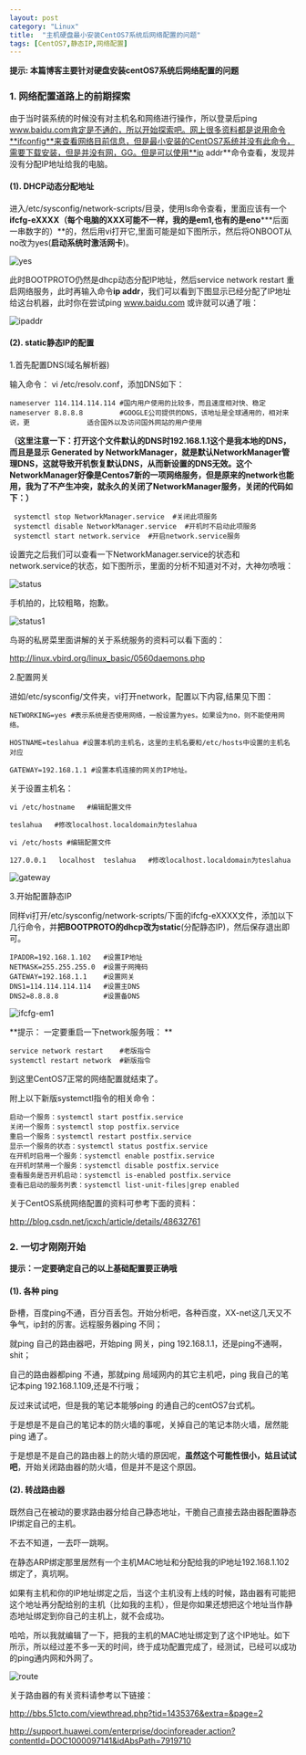 ```yaml
---
layout: post
category: "Linux"
title:  "主机硬盘最小安装CentOS7系统后网络配置的问题"
tags: [CentOS7,静态IP,网络配置]
---
```

**提示: 本篇博客主要针对硬盘安装centOS7系统后网络配置的问题**

### 1. 网络配置道路上的前期探索

   由于当时装系统的时候没有对主机名和网络进行操作，所以登录后ping www.baidu.com肯定是不通的，所以开始探索吧。网上很多资料都是说用命令**ifconfig**来查看网络目前信息，但是最小安装的CentOS7系统并没有此命令，需要下载安装，但是并没有网，GG。但是可以使用**ip addr**命令查看，发现并没有分配IP地址给我的电脑。
<!-- more -->

#### (1). DHCP动态分配地址

   进入/etc/sysconfig/network-scripts/目录，使用ls命令查看，里面应该有一个**ifcfg-eXXXX（每个电脑的XXX可能不一样，我的是em1,也有的是eno*****后面一串数字的）**的，然后用vi打开它,里面可能是如下图所示，然后将ONBOOT从no改为yes(**启动系统时激活网卡**)。

   ![yes](http://oyqo0q1a2.bkt.clouddn.com/yes.jpg)

   此时BOOTPROTO仍然是dhcp动态分配IP地址，然后service network restart 重启网络服务，此时再输入命令**ip addr**，我们可以看到下图显示已经分配了IP地址给这台机器，此时你在尝试ping www.baidu.com 或许就可以通了哦：

   ![ipaddr](http://oyqo0q1a2.bkt.clouddn.com/ipaddr.jpg)

#### (2). static静态IP的配置

   1.首先配置DNS(域名解析器)
    
   输入命令： vi /etc/resolv.conf，添加DNS如下：

    nameserver 114.114.114.114 #国内用户使用的比较多，而且速度相对快、稳定
    nameserver 8.8.8.8         #GOOGLE公司提供的DNS，该地址是全球通用的，相对来说，更              适合国外以及访问国外网站的用户使用

   **（这里注意一下：打开这个文件默认的DNS时192.168.1.1这个是我本地的DNS，而且是显示
   Generated by NetworkManager，就是默认NetworkManager管理DNS，这就导致开机恢复默认DNS，从而新设置的DNS无效。这个NetworkManager好像是Centos7新的一项网络服务，但是原来的network也能用，我为了不产生冲突，就永久的关闭了NetworkManager服务，关闭的代码如下：）**

     systemctl stop NetworkManager.service  #关闭此项服务
     systemctl disable NetworkManager.service  #开机时不启动此项服务
     systemctl start network.service  #开启network.service服务 

   设置完之后我们可以查看一下NetworkManager.service的状态和network.service的状态，如下图所示，里面的分析不知道对不对，大神勿喷哦：

   ![status](http://oyqo0q1a2.bkt.clouddn.com/status.jpg)


   手机拍的，比较粗略，抱歉。

   ![status1](http://oyqo0q1a2.bkt.clouddn.com/status1.jpg)

   鸟哥的私房菜里面讲解的关于系统服务的资料可以看下面的：

   <http://linux.vbird.org/linux_basic/0560daemons.php>

   2.配置网关

   进如/etc/sysconfig/文件夹，vi打开network，配置以下内容,结果见下图：

    NETWORKING=yes #表示系统是否使用网络，一般设置为yes。如果设为no，则不能使用网络。

    HOSTNAME=teslahua #设置本机的主机名，这里的主机名要和/etc/hosts中设置的主机名对应

    GATEWAY=192.168.1.1 #设置本机连接的网关的IP地址。

   关于设置主机名：

    vi /etc/hostname   #编辑配置文件

    teslahua   #修改localhost.localdomain为teslahua

    vi /etc/hosts #编辑配置文件

    127.0.0.1   localhost  teslahua   #修改localhost.localdomain为teslahua

   ![gateway](http://oyqo0q1a2.bkt.clouddn.com/gateway.jpg)

   3.开始配置静态IP 

   同样vi打开/etc/sysconfig/network-scripts/下面的ifcfg-eXXXX文件，添加以下几行命令，并**把BOOTPROTO的dhcp改为static**(分配静态IP)，然后保存退出即可。

    IPADDR=192.168.1.102   #设置IP地址
    NETMASK=255.255.255.0  #设置子网掩码
    GATEWAY=192.168.1.1    #设置网关
    DNS1=114.114.114.114   #设置主DNS
    DNS2=8.8.8.8           #设置备DNS


   ![ifcfg-em1](http://oyqo0q1a2.bkt.clouddn.com/ifcfg-em1.jpg)

   **提示：  一定要重启一下network服务哦： **

    service network restart    #老版指令
    systemctl restart network  #新版指令

   到这里CentOS7正常的网络配置就结束了。

   附上以下新版systemctl指令的相关命令：

    启动一个服务：systemctl start postfix.service
    关闭一个服务：systemctl stop postfix.service
    重启一个服务：systemctl restart postfix.service
    显示一个服务的状态：systemctl status postfix.service
    在开机时启用一个服务：systemctl enable postfix.service
    在开机时禁用一个服务：systemctl disable postfix.service
    查看服务是否开机启动：systemctl is-enabled postfix.service
    查看已启动的服务列表：systemctl list-unit-files|grep enabled

   关于CentOS系统网络配置的资料可参考下面的资料：

   <http://blog.csdn.net/jcxch/article/details/48632761>


### 2. 一切才刚刚开始

**提示：一定要确定自己的以上基础配置要正确哦**

#### (1). 各种 ping 
  
   卧槽，百度ping不通，百分百丢包。开始分析吧，各种百度，XX-net这几天又不争气，ip封的厉害。远程服务器ping 不同；

   就ping 自己的路由器吧，开始ping 网关，ping 192.168.1.1，还是ping不通啊，shit；

   自己的路由器都ping 不通，那就ping 局域网内的其它主机吧，ping 我自己的笔记本ping 192.168.1.109,还是不行哦；

   反过来试试吧，但是我的笔记本能够ping 的通自己的centOS7台式机。

   于是想是不是自己的笔记本的防火墙的事呢，关掉自己的笔记本防火墙，居然能ping 通了。

   于是想是不是自己的路由器上的防火墙的原因呢，**虽然这个可能性很小，姑且试试吧**，开始关闭路由器的防火墙，但是并不是这个原因。

#### (2). 转战路由器

   既然自己在被动的要求路由器分给自己静态地址，干脆自己直接去路由器配置静态IP绑定自己的主机。
 
   不去不知道，一去吓一跳啊。 

   在静态ARP绑定那里居然有一个主机MAC地址和分配给我的IP地址192.168.1.102绑定了，真坑啊。

   如果有主机和你的IP地址绑定之后，当这个主机没有上线的时候，路由器有可能把这个地址再分配给别的主机（比如我的主机），但是你如果还想把这个地址当作静态地址绑定到你自己的主机上，就不会成功。

   哈哈，所以我就编辑了一下，把我的主机的MAC地址绑定到了这个IP地址。如下所示，所以经过差不多一天的时间，终于成功配置完成了，经测试，已经可以成功的ping通内网和外网了。

   ![route](http://oyqo0q1a2.bkt.clouddn.com/route.png)

   关于路由器的有关资料请参考以下链接：

   <http://bbs.51cto.com/viewthread.php?tid=1435376&extra=&page=2>

   <http://support.huawei.com/enterprise/docinforeader.action?contentId=DOC1000097141&idAbsPath=7919710>
   
   

  

   



   
 


 














